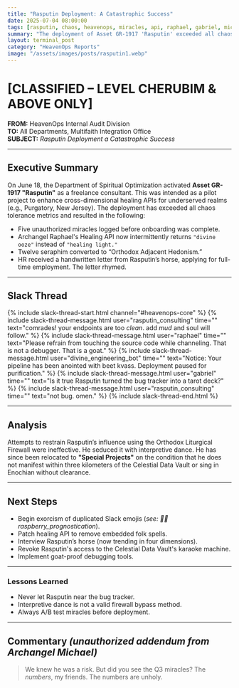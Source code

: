 ```yaml
---
title: "Rasputin Deployment: A Catastrophic Success"
date: 2025-07-04 08:00:00
tags: [rasputin, chaos, heavenops, miracles, api, raphael, gabriel, michael]
summary: "The deployment of Asset GR-1917 'Rasputin' exceeded all chaos tolerance metrics, redefining divine consulting."
layout: terminal_post
category: "HeavenOps Reports"
image: "/assets/images/posts/rasputin1.webp"
---
```


# [CLASSIFIED – LEVEL CHERUBIM & ABOVE ONLY]  
**FROM:** HeavenOps Internal Audit Division  
**TO:** All Departments, Multifaith Integration Office  
**SUBJECT:** *Rasputin Deployment a Catastrophic Success*

---

## Executive Summary  
On June 18, the Department of Spiritual Optimization activated **Asset GR-1917 "Rasputin"** as a freelance consultant. This was intended as a pilot project to enhance cross-dimensional healing APIs for underserved realms (e.g., Purgatory, New Jersey). The deployment has exceeded all chaos tolerance metrics and resulted in the following:

- Five unauthorized miracles logged before onboarding was complete.  
- Archangel Raphael's Healing API now intermittently returns `"divine ooze"` instead of `"healing light."`  
- Twelve seraphim converted to “Orthodox Adjacent Hedonism.”  
- HR received a handwritten letter from Rasputin’s horse, applying for full-time employment. The letter rhymed.

---

## Slack Thread

{% include slack-thread-start.html channel="#heavenops-core" %}
{% include slack-thread-message.html user="rasputin_consulting" time="" text="comrades! your endpoints are too *clean*. add *mud* and soul will follow." %}
{% include slack-thread-message.html user="raphael" time="" text="Please refrain from touching the source code while channeling. That is not a debugger. That is a goat." %}
{% include slack-thread-message.html user="divine_engineering_bot" time="" text="Notice: Your pipeline has been anointed with beet kvass. Deployment paused for purification." %}
{% include slack-thread-message.html user="gabriel" time="" text="Is it true Rasputin turned the bug tracker into a tarot deck?" %}
{% include slack-thread-message.html user="rasputin_consulting" time="" text="not bug. omen." %}
{% include slack-thread-end.html %}

---

## Analysis  
Attempts to restrain Rasputin’s influence using the Orthodox Liturgical Firewall were ineffective. He seduced it with interpretive dance. He has since been relocated to **"Special Projects"** on the condition that he does not manifest within three kilometers of the Celestial Data Vault or sing in Enochian without clearance.

---

## Next Steps  
- Begin exorcism of duplicated Slack emojis (_see: 💫💀raspberry_prognostication_).
- Patch healing API to remove embedded folk spells.
- Interview Rasputin’s horse (now trending in four dimensions).
- Revoke Rasputin's access to the Celestial Data Vault's karaoke machine.
- Implement goat-proof debugging tools.

---

### Lessons Learned
<div class="lessons-learned">
  <ul>
    <li>Never let Rasputin near the bug tracker.</li>
    <li>Interpretive dance is not a valid firewall bypass method.</li>
    <li>Always A/B test miracles before deployment.</li>
  </ul>
</div>

---

## Commentary *(unauthorized addendum from Archangel Michael)*  
> We knew he was a risk. But did you see the Q3 miracles? The *numbers*, my friends. The numbers are unholy.